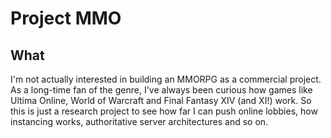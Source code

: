 # Project MMO

## What

I'm not actually interested in building an MMORPG as a commercial project. As a long-time fan of the genre, I've always been curious how games like Ultima Online, World of Warcraft and Final Fantasy XIV (and XI!) work. So this is just a research project to see how far I can push online lobbies, how instancing works, authoritative server architectures and so on.
